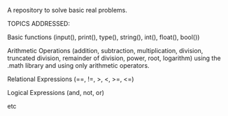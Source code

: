 A repository to solve basic real problems.

TOPICS ADDRESSED:

Basic functions (input(), print(), type(), string(), int(), float(), bool())

Arithmetic Operations (addition, subtraction, multiplication, division, truncated division, remainder of division, power, root, logarithm)
using the .math library and using only arithmetic operators.

Relational Expressions (==, !=, >, <, >=, <=)

Logical Expressions (and, not, or)

etc
